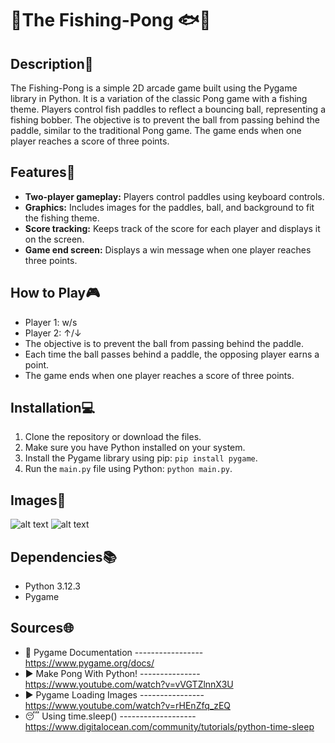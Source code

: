 # 🎣The Fishing-Pong 🐟🏓

## Description🐠

The Fishing-Pong is a simple 2D arcade game built using the Pygame library in Python. It is a variation of the classic Pong game with a fishing theme. Players control fish paddles to reflect a bouncing ball, representing a fishing bobber. The objective is to prevent the ball from passing behind the paddle, similar to the traditional Pong game. The game ends when one player reaches a score of three points.

## Features🐍

- **Two-player gameplay:** Players control paddles using keyboard controls.
- **Graphics:** Includes images for the paddles, ball, and background to fit the fishing theme.
- **Score tracking:** Keeps track of the score for each player and displays it on the screen.
- **Game end screen:** Displays a win message when one player reaches three points.

## How to Play🎮

- Player 1: w/s
- Player 2: ↑/↓
- The objective is to prevent the ball from passing behind the paddle.
- Each time the ball passes behind a paddle, the opposing player earns a point.
- The game ends when one player reaches a score of three points.

## Installation💻

1. Clone the repository or download the files.
2. Make sure you have Python installed on your system.
3. Install the Pygame library using pip: `pip install pygame`.
4. Run the `main.py` file using Python: `python main.py`.

## Images📸

![alt text](assets/screenshot1.png)
![alt text](assets/screenshot2.png)

## Dependencies📚

- Python 3.12.3
- Pygame

## Sources🌐
- 🐍 Pygame Documentation  -----------------  https://www.pygame.org/docs/
- ▶️ Make Pong With Python!  ---------------  https://www.youtube.com/watch?v=vVGTZlnnX3U
- ▶️ Pygame Loading Images  ----------------  https://www.youtube.com/watch?v=rHEnZfq_zEQ
- 😴 Using time.sleep()  -------------------  https://www.digitalocean.com/community/tutorials/python-time-sleep